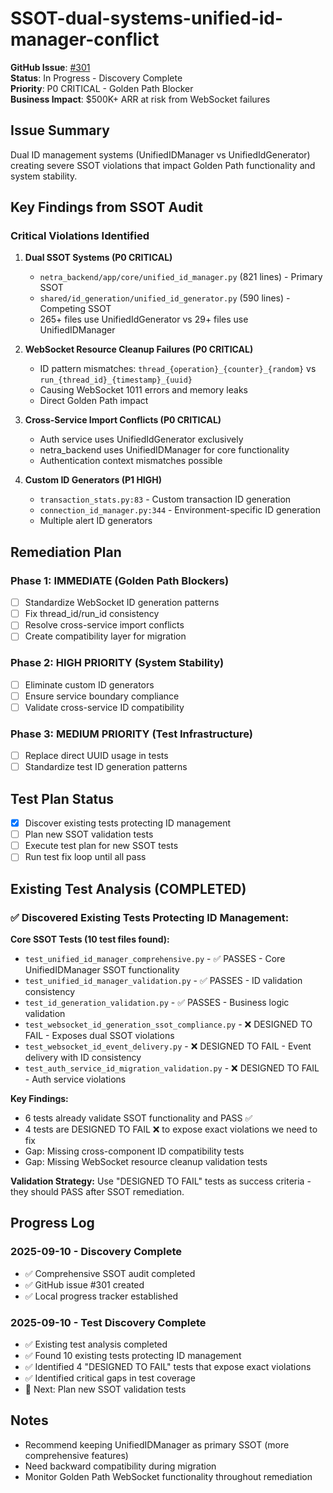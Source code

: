 # SSOT-dual-systems-unified-id-manager-conflict

**GitHub Issue**: [#301](https://github.com/netra-systems/netra-apex/issues/301)  
**Status**: In Progress - Discovery Complete  
**Priority**: P0 CRITICAL - Golden Path Blocker  
**Business Impact**: $500K+ ARR at risk from WebSocket failures

## Issue Summary

Dual ID management systems (UnifiedIDManager vs UnifiedIdGenerator) creating severe SSOT violations that impact Golden Path functionality and system stability.

## Key Findings from SSOT Audit

### Critical Violations Identified

1. **Dual SSOT Systems (P0 CRITICAL)**
   - `netra_backend/app/core/unified_id_manager.py` (821 lines) - Primary SSOT
   - `shared/id_generation/unified_id_generator.py` (590 lines) - Competing SSOT
   - 265+ files use UnifiedIdGenerator vs 29+ files use UnifiedIDManager

2. **WebSocket Resource Cleanup Failures (P0 CRITICAL)**
   - ID pattern mismatches: `thread_{operation}_{counter}_{random}` vs `run_{thread_id}_{timestamp}_{uuid}`
   - Causing WebSocket 1011 errors and memory leaks
   - Direct Golden Path impact

3. **Cross-Service Import Conflicts (P0 CRITICAL)**
   - Auth service uses UnifiedIdGenerator exclusively
   - netra_backend uses UnifiedIDManager for core functionality
   - Authentication context mismatches possible

4. **Custom ID Generators (P1 HIGH)**
   - `transaction_stats.py:83` - Custom transaction ID generation
   - `connection_id_manager.py:344` - Environment-specific ID generation
   - Multiple alert ID generators

## Remediation Plan

### Phase 1: IMMEDIATE (Golden Path Blockers)
- [ ] Standardize WebSocket ID generation patterns
- [ ] Fix thread_id/run_id consistency 
- [ ] Resolve cross-service import conflicts
- [ ] Create compatibility layer for migration

### Phase 2: HIGH PRIORITY (System Stability)
- [ ] Eliminate custom ID generators
- [ ] Ensure service boundary compliance
- [ ] Validate cross-service ID compatibility

### Phase 3: MEDIUM PRIORITY (Test Infrastructure)
- [ ] Replace direct UUID usage in tests
- [ ] Standardize test ID generation patterns

## Test Plan Status
- [x] Discover existing tests protecting ID management
- [ ] Plan new SSOT validation tests  
- [ ] Execute test plan for new SSOT tests
- [ ] Run test fix loop until all pass

## Existing Test Analysis (COMPLETED)

### ✅ Discovered Existing Tests Protecting ID Management:

**Core SSOT Tests (10 test files found):**
- `test_unified_id_manager_comprehensive.py` - ✅ PASSES - Core UnifiedIDManager SSOT functionality
- `test_unified_id_manager_validation.py` - ✅ PASSES - ID validation consistency
- `test_id_generation_validation.py` - ✅ PASSES - Business logic validation
- `test_websocket_id_generation_ssot_compliance.py` - ❌ DESIGNED TO FAIL - Exposes dual SSOT violations
- `test_websocket_id_event_delivery.py` - ❌ DESIGNED TO FAIL - Event delivery with ID consistency
- `test_auth_service_id_migration_validation.py` - ❌ DESIGNED TO FAIL - Auth service violations

**Key Findings:**
- 6 tests already validate SSOT functionality and PASS ✅
- 4 tests are DESIGNED TO FAIL ❌ to expose exact violations we need to fix
- Gap: Missing cross-component ID compatibility tests
- Gap: Missing WebSocket resource cleanup validation tests

**Validation Strategy:** Use "DESIGNED TO FAIL" tests as success criteria - they should PASS after SSOT remediation.

## Progress Log

### 2025-09-10 - Discovery Complete
- ✅ Comprehensive SSOT audit completed
- ✅ GitHub issue #301 created
- ✅ Local progress tracker established

### 2025-09-10 - Test Discovery Complete  
- ✅ Existing test analysis completed
- ✅ Found 10 existing tests protecting ID management
- ✅ Identified 4 "DESIGNED TO FAIL" tests that expose exact violations
- ✅ Identified critical gaps in test coverage
- 🔄 Next: Plan new SSOT validation tests

## Notes
- Recommend keeping UnifiedIDManager as primary SSOT (more comprehensive features)
- Need backward compatibility during migration
- Monitor Golden Path WebSocket functionality throughout remediation